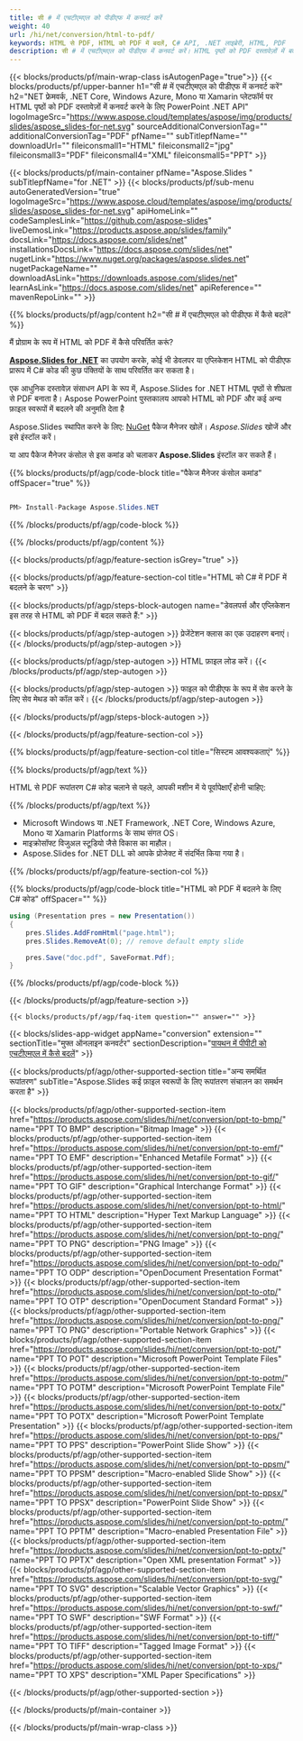 ```yaml
---
title: सी # में एचटीएमएल को पीडीएफ में कनवर्ट करें
weight: 40
url: /hi/net/conversion/html-to-pdf/ 
keywords: HTML से PDF, HTML को PDF में बदलें, C# API, .NET लाइब्रेरी, HTML, PDF
description: सी # में एचटीएमएल को पीडीएफ में कनवर्ट करें। HTML पृष्ठों को PDF दस्तावेज़ों में बदलने के लिए .NET लाइब्रेरी API का उपयोग करें।
---
```


{{< blocks/products/pf/main-wrap-class isAutogenPage="true">}}
{{< blocks/products/pf/upper-banner h1="सी # में एचटीएमएल को पीडीएफ में कनवर्ट करें" h2="NET फ्रेमवर्क, .NET Core, Windows Azure, Mono या Xamarin प्लेटफॉर्म पर HTML पृष्ठों को PDF दस्तावेज़ों में कनवर्ट करने के लिए PowerPoint .NET API" logoImageSrc="https://www.aspose.cloud/templates/aspose/img/products/slides/aspose_slides-for-net.svg" sourceAdditionalConversionTag="" additionalConversionTag="PDF" pfName="" subTitlepfName="" downloadUrl="" fileiconsmall1="HTML" fileiconsmall2="jpg" fileiconsmall3="PDF" fileiconsmall4="XML" fileiconsmall5="PPT" >}}

{{< blocks/products/pf/main-container pfName="Aspose.Slides " subTitlepfName="for .NET" >}}
{{< blocks/products/pf/sub-menu autoGeneratedVersion="true" logoImageSrc="https://www.aspose.cloud/templates/aspose/img/products/slides/aspose_slides-for-net.svg" apiHomeLink="" codeSamplesLink="https://github.com/aspose-slides" liveDemosLink="https://products.aspose.app/slides/family" docsLink="https://docs.aspose.com/slides/net" installationsDocsLink="https://docs.aspose.com/slides/net" nugetLink="https://www.nuget.org/packages/aspose.slides.net" nugetPackageName="" downloadAsLink="https://downloads.aspose.com/slides/net" learnAsLink="https://docs.aspose.com/slides/net" apiReference="" mavenRepoLink="" >}}


{{% blocks/products/pf/agp/content h2="सी # में एचटीएमएल को पीडीएफ में कैसे बदलें" %}}

मैं प्रोग्राम के रूप में HTML को PDF में कैसे परिवर्तित करूं?

[**Aspose.Slides for .NET**](https://products.aspose.com/slides/hi/net/) का उपयोग करके, कोई भी डेवलपर या एप्लिकेशन HTML को पीडीएफ प्रारूप में C# कोड की कुछ पंक्तियों के साथ परिवर्तित कर सकता है।

एक आधुनिक दस्तावेज़ संसाधन API के रूप में, Aspose.Slides for .NET HTML पृष्ठों से शीघ्रता से PDF बनाता है। Aspose PowerPoint पुस्तकालय आपको HTML को PDF और कई अन्य फ़ाइल स्वरूपों में बदलने की अनुमति देता है

Aspose.Slides स्थापित करने के लिए: [NuGet](https://www.nuget.org/packages/aspose.slides.net) पैकेज मैनेजर खोलें। *Aspose.Slides* खोजें और इसे इंस्टॉल करें।
 
या आप पैकेज मैनेजर कंसोल से इस कमांड को चलाकर **Aspose.Slides** इंस्टॉल कर सकते हैं।

{{% blocks/products/pf/agp/code-block title="पैकेज मैनेजर कंसोल कमांड" offSpacer="true" %}}

```cs

PM> Install-Package Aspose.Slides.NET

```

{{% /blocks/products/pf/agp/code-block %}}

{{% /blocks/products/pf/agp/content %}}

{{< blocks/products/pf/agp/feature-section isGrey="true" >}}


{{< blocks/products/pf/agp/feature-section-col title="HTML को C# में PDF में बदलने के चरण" >}}

{{< blocks/products/pf/agp/steps-block-autogen name="डेवलपर्स और एप्लिकेशन इस तरह से HTML को PDF में बदल सकते हैं:" >}}

{{< blocks/products/pf/agp/step-autogen >}}
प्रेजेंटेशन क्लास का एक उदाहरण बनाएं।
{{< /blocks/products/pf/agp/step-autogen >}}

{{< blocks/products/pf/agp/step-autogen >}}
HTML फ़ाइल लोड करें।
{{< /blocks/products/pf/agp/step-autogen >}}

{{< blocks/products/pf/agp/step-autogen >}}
फाइल को पीडीएफ के रूप में सेव करने के लिए सेव मेथड को कॉल करें।
{{< /blocks/products/pf/agp/step-autogen >}}

{{< /blocks/products/pf/agp/steps-block-autogen >}}

{{< /blocks/products/pf/agp/feature-section-col >}}

{{% blocks/products/pf/agp/feature-section-col title="सिस्टम आवश्यकताएं" %}}

{{% blocks/products/pf/agp/text %}}

 HTML से PDF रूपांतरण C# कोड चलाने से पहले, आपकी मशीन में ये पूर्वापेक्षाएँ होनी चाहिए:

{{% /blocks/products/pf/agp/text %}}

- Microsoft Windows या .NET Framework, .NET Core, Windows Azure, Mono या Xamarin Platforms के साथ संगत OS।
- माइक्रोसॉफ्ट विजुअल स्टूडियो जैसे विकास का माहौल।
- Aspose.Slides for .NET DLL को आपके प्रोजेक्ट में संदर्भित किया गया है।

{{% /blocks/products/pf/agp/feature-section-col %}}

{{% blocks/products/pf/agp/code-block title="HTML को PDF में बदलने के लिए C# कोड" offSpacer="" %}}

```cs
using (Presentation pres = new Presentation())
{
    pres.Slides.AddFromHtml("page.html");
    pres.Slides.RemoveAt(0); // remove default empty slide

    pres.Save("doc.pdf", SaveFormat.Pdf);
}
```

{{% /blocks/products/pf/agp/code-block %}}

{{< /blocks/products/pf/agp/feature-section >}}

    {{< blocks/products/pf/agp/faq-item question="" answer="" >}}
 

{{< blocks/slides-app-widget  appName="conversion" extension="" sectionTitle="मुफ्त ऑनलाइन कनवर्टर" sectionDescription="[पायथन में पीपीटी को एचटीएमएल में कैसे बदलें](https://products.aspose.com/slides/hi/python-net/conversion/ppt-to-html/)" >}}

<!-- aboutfile Starts -->

<!-- aboutfile Ends -->
    
{{< blocks/products/pf/agp/other-supported-section title="अन्य समर्थित रूपांतरण" subTitle="Aspose.Slides कई फ़ाइल स्वरूपों के लिए रूपांतरण संचालन का समर्थन करता है" >}}

{{< blocks/products/pf/agp/other-supported-section-item href="https://products.aspose.com/slides/hi/net/conversion/ppt-to-bmp/" name="PPT TO BMP" description="Bitmap Image" >}}
{{< blocks/products/pf/agp/other-supported-section-item href="https://products.aspose.com/slides/hi/net/conversion/ppt-to-emf/" name="PPT TO EMF" description="Enhanced Metafile Format" >}}
{{< blocks/products/pf/agp/other-supported-section-item href="https://products.aspose.com/slides/hi/net/conversion/ppt-to-gif/" name="PPT TO GIF" description="Graphical Interchange Format" >}}
{{< blocks/products/pf/agp/other-supported-section-item href="https://products.aspose.com/slides/hi/net/conversion/ppt-to-html/" name="PPT TO HTML" description="Hyper Text Markup Language" >}}
{{< blocks/products/pf/agp/other-supported-section-item href="https://products.aspose.com/slides/hi/net/conversion/ppt-to-png/" name="PPT TO PNG" description="PNG Image" >}}
{{< blocks/products/pf/agp/other-supported-section-item href="https://products.aspose.com/slides/hi/net/conversion/ppt-to-odp/" name="PPT TO ODP" description="OpenDocument Presentation Format" >}}
{{< blocks/products/pf/agp/other-supported-section-item href="https://products.aspose.com/slides/hi/net/conversion/ppt-to-otp/" name="PPT TO OTP" description="OpenDocument Standard Format" >}}
{{< blocks/products/pf/agp/other-supported-section-item href="https://products.aspose.com/slides/hi/net/conversion/ppt-to-png/" name="PPT TO PNG" description="Portable Network Graphics" >}}
{{< blocks/products/pf/agp/other-supported-section-item href="https://products.aspose.com/slides/hi/net/conversion/ppt-to-pot/" name="PPT TO POT" description="Microsoft PowerPoint Template Files" >}}
{{< blocks/products/pf/agp/other-supported-section-item href="https://products.aspose.com/slides/hi/net/conversion/ppt-to-potm/" name="PPT TO POTM" description="Microsoft PowerPoint Template File" >}}
{{< blocks/products/pf/agp/other-supported-section-item href="https://products.aspose.com/slides/hi/net/conversion/ppt-to-potx/" name="PPT TO POTX" description="Microsoft PowerPoint Template Presentation" >}}
{{< blocks/products/pf/agp/other-supported-section-item href="https://products.aspose.com/slides/hi/net/conversion/ppt-to-pps/" name="PPT TO PPS" description="PowerPoint Slide Show" >}}
{{< blocks/products/pf/agp/other-supported-section-item href="https://products.aspose.com/slides/hi/net/conversion/ppt-to-ppsm/" name="PPT TO PPSM" description="Macro-enabled Slide Show" >}}
{{< blocks/products/pf/agp/other-supported-section-item href="https://products.aspose.com/slides/hi/net/conversion/ppt-to-ppsx/" name="PPT TO PPSX" description="PowerPoint Slide Show" >}}
{{< blocks/products/pf/agp/other-supported-section-item href="https://products.aspose.com/slides/hi/net/conversion/ppt-to-pptm/" name="PPT TO PPTM" description="Macro-enabled Presentation File" >}}
{{< blocks/products/pf/agp/other-supported-section-item href="https://products.aspose.com/slides/hi/net/conversion/ppt-to-pptx/" name="PPT TO PPTX" description="Open XML presentation Format" >}}
{{< blocks/products/pf/agp/other-supported-section-item href="https://products.aspose.com/slides/hi/net/conversion/ppt-to-svg/" name="PPT TO SVG" description="Scalable Vector Graphics" >}}
{{< blocks/products/pf/agp/other-supported-section-item href="https://products.aspose.com/slides/hi/net/conversion/ppt-to-swf/" name="PPT TO SWF" description="SWF Format" >}}
{{< blocks/products/pf/agp/other-supported-section-item href="https://products.aspose.com/slides/hi/net/conversion/ppt-to-tiff/" name="PPT TO TIFF" description="Tagged Image Format" >}}
{{< blocks/products/pf/agp/other-supported-section-item href="https://products.aspose.com/slides/hi/net/conversion/ppt-to-xps/" name="PPT TO XPS" description="XML Paper Specifications" >}}

{{< /blocks/products/pf/agp/other-supported-section >}}

{{< /blocks/products/pf/main-container >}}
    
{{< /blocks/products/pf/main-wrap-class >}}
